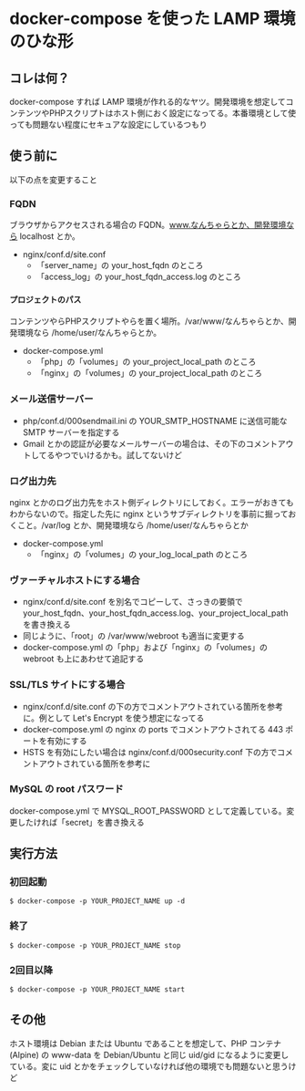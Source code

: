 # docker-compose を使った LAMP 環境のひな形

## コレは何？

docker-compose すれば LAMP 環境が作れる的なヤツ。開発環境を想定してコンテンツやPHPスクリプトはホスト側におく設定になってる。本番環境として使っても問題ない程度にセキュアな設定にしているつもり

## 使う前に

以下の点を変更すること

### FQDN

ブラウザからアクセスされる場合の FQDN。www.なんちゃらとか、開発環境なら localhost とか。

* nginx/conf.d/site.conf
  * 「server_name」の your_host_fqdn のところ
  * 「access_log」の your_host_fqdn_access.log のところ

#### プロジェクトのパス

コンテンツやらPHPスクリプトやらを置く場所。/var/www/なんちゃらとか、開発環境なら /home/user/なんちゃらとか。

* docker-compose.yml
  * 「php」の「volumes」の your_project_local_path のところ
  * 「nginx」の「volumes」の your_project_local_path のところ

### メール送信サーバー
* php/conf.d/000sendmail.ini の YOUR_SMTP_HOSTNAME に送信可能な SMTP サーバーを指定する
* Gmail とかの認証が必要なメールサーバーの場合は、その下のコメントアウトしてるやつでいけるかも。試してないけど

### ログ出力先

nginx とかのログ出力先をホスト側ディレクトリにしておく。エラーがおきてもわからないので。指定した先に nginx というサブディレクトリを事前に掘っておくこと。/var/log とか、開発環境なら /home/user/なんちゃらとか

* docker-compose.yml
  * 「nginx」の「volumes」の your_log_local_path のところ


### ヴァーチャルホストにする場合

* nginx/conf.d/site.conf を別名でコピーして、さっきの要領で your_host_fqdn、your_host_fqdn_access.log、your_project_local_path を書き換える
* 同じように、「root」の /var/www/webroot も適当に変更する
* docker-compose.yml の「php」および「nginx」の「volumes」の webroot も上にあわせて追記する

### SSL/TLS サイトにする場合

* nginx/conf.d/site.conf の下の方でコメントアウトされている箇所を参考に。例として Let's Encrypt を使う想定になってる
* docker-compose.yml の nginx の ports でコメントアウトされてる 443 ポートを有効にする
* HSTS を有効にしたい場合は nginx/conf.d/000security.conf 下の方でコメントアウトされている箇所を参考に

### MySQL の root パスワード

docker-compose.yml で MYSQL_ROOT_PASSWORD として定義している。変更したければ「secret」を書き換える

## 実行方法

### 初回起動

````
$ docker-compose -p YOUR_PROJECT_NAME up -d
````

### 終了

````
$ docker-compose -p YOUR_PROJECT_NAME stop
````

### 2回目以降

````
$ docker-compose -p YOUR_PROJECT_NAME start
````

## その他

ホスト環境は Debian または Ubuntu であることを想定して、PHP コンテナ (Alpine) の www-data を Debian/Ubuntu と同じ uid/gid になるように変更している。変に uid とかをチェックしていなければ他の環境でも問題ないと思うけど
